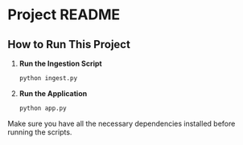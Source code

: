 # Project README

## How to Run This Project

1. **Run the Ingestion Script**

   ```bash
   python ingest.py
   ```

2. **Run the Application**
   ```bash
   python app.py
   ```

Make sure you have all the necessary dependencies installed before running the scripts.
